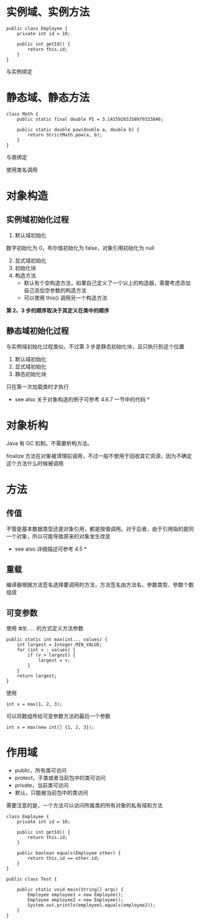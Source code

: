 # 实例域、实例方法

```
public class Employee {
    private int id = 10;

    public int getId() {
        return this.id;
    }
}
```

与实例绑定

# 静态域、静态方法

```
class Math {
    public static final double PI = 3.14159265358979323846;

    public static double pow(double a, double b) {
        return StrictMath.pow(a, b);
    }
}
```

与类绑定

使用类名调用

# 对象构造

## 实例域初始化过程

1. 默认域初始化

数字初始化为 0，布尔值初始化为 false，对象引用初始化为 null

2. 显式域初始化
3. 初始化块
4. 构造方法
	- 默认有个空构造方法，如果自己定义了一个以上的构造器，需要考虑添加自己添加空参数的构造方法
	- 可以使用 this() 调用另一个构造方法

**第 2、3 步的顺序取决于其定义在类中的顺序**

## 静态域初始化过程

与实例域初始化过程类似，不过第 3 步是静态初始化块，且只执行到这个位置

1. 默认域初始化
2. 显式域初始化
3. 静态初始化块

只在第一次加载类时才执行

* see also 关于对象构造的例子可参考 4.6.7 一节中的代码 *

# 对象析构

Java 有 GC 机制，不需要析构方法。

finalize 方法在对象被清理前调用，不过一般不使用于回收其它资源，因为不确定这个方法什么时候被调用

# 方法

## 传值

不管是基本数据类型还是对象引用，都是按值调用。对于后者，由于引用指的是同一个对象，所以可能导致原来的对象发生改变

* see also 详细描述可参考 4.5 *

## 重载

编译器根据方法签名选择要调用的方法，方法签名由方法名、参数类型、参数个数组成

## 可变参数

使用 `类型...` 的方式定义方法参数

```
public static int max(int... values) {
    int largest = Integer.MIN_VALUE;
    for (int v : values) {
        if (v > largest) {
            largest = v;
        }
    }
    return largest;
}
```

使用

```
int x = max(1, 2, 3);
```

可以将数组传给可变参数方法的最后一个参数

```
int x = max(new int[] {1, 2, 3});
```

# 作用域

- public，所有类可访问
- protect，子类或者当前包中的类可访问
- private，当前类可访问
- 默认，只能被当前包中的类访问

需要注意的是，一个方法可以访问所属类的所有对象的私有域和方法

```
class Employee {
    private int id = 10;

    public int getId() {
        return this.id;
    }

    public boolean equals(Employee other) {
        return this.id == other.id;
    }
}

public class Test {

    public static void main(String[] args) {
        Employee employee1 = new Employee();
        Employee employee2 = new Employee();
        System.out.println(employee1.equals(employee2));
    }
}
```
